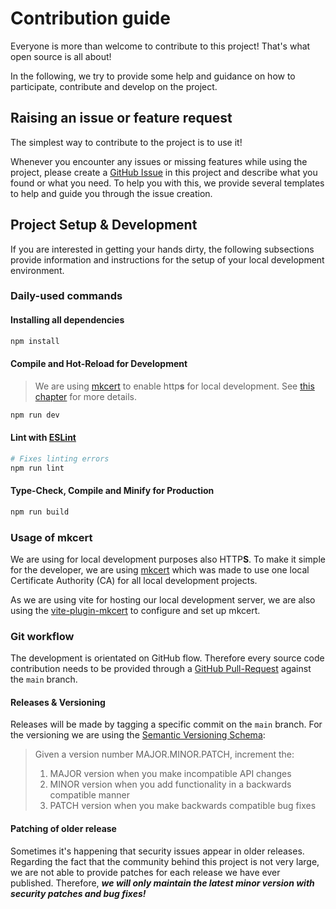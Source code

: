 # Contribution guide

Everyone is more than welcome to contribute to this project! That's what open source is all about!

In the following, we try to provide some help and guidance on how to participate, contribute and develop on the project.

## Raising an issue or feature request

The simplest way to contribute to the project is to use it!

Whenever you encounter any issues or missing features while using the project, please create a [GitHub Issue](https://github.com/fr-webservices/my-prs/issues) in this project and describe what you found or what you need. To help you with this, we provide several templates to help and guide you through the issue creation.

## Project Setup & Development

If you are interested in getting your hands dirty, the following subsections provide information and instructions for the setup of your local development environment.

### Daily-used commands

#### Installing all dependencies

```sh
npm install
```

#### Compile and Hot-Reload for Development

> We are using [mkcert](https://github.com/FiloSottile/mkcert) to enable http**s** for local development. See [this chapter](#usage-of-mkcert) for more details.

```sh
npm run dev
```

#### Lint with [ESLint](https://eslint.org/)

```sh
# Fixes linting errors
npm run lint
```

#### Type-Check, Compile and Minify for Production

```sh
npm run build
```

### Usage of mkcert

We are using for local development purposes also HTTP**S**. To make it simple for the developer, we are using [mkcert](https://github.com/FiloSottile/mkcert) which was made to use one local Certificate Authority (CA) for all local development projects.

As we are using vite for hosting our local development server, we are also using the [vite-plugin-mkcert](https://github.com/liuweiGL/vite-plugin-mkcert) to configure and set up mkcert.

### Git workflow

The development is orientated on GitHub flow. Therefore every source code contribution needs to be provided through a [GitHub Pull-Request](https://github.com/fr-webservices/my-prs/pulls) against the `main` branch.

#### Releases & Versioning

Releases will be made by tagging a specific commit on the `main` branch. For the versioning we are using the [Semantic Versioning Schema](https://semver.org/):

> Given a version number MAJOR.MINOR.PATCH, increment the:
>
> 1. MAJOR version when you make incompatible API changes
> 2. MINOR version when you add functionality in a backwards compatible manner
> 3. PATCH version when you make backwards compatible bug fixes

#### Patching of older release

Sometimes it's happening that security issues appear in older releases. Regarding the fact that the community behind this project is not very large, we are not able to provide patches for each release we have ever published. Therefore, _**we will only maintain the latest minor version with security patches and bug fixes!**_
